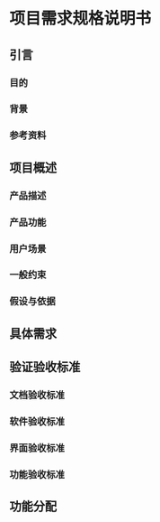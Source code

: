 # 项目需求规格说明书
## 引言
### 目的
### 背景
### 参考资料
## 项目概述
### 产品描述
### 产品功能
### 用户场景
### 一般约束
### 假设与依据
## 具体需求
## 验证验收标准
### 文档验收标准
### 软件验收标准
### 界面验收标准
### 功能验收标准
## 功能分配